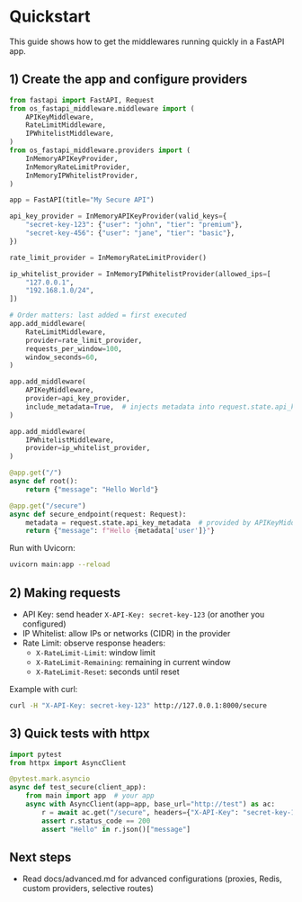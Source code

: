# Quickstart

This guide shows how to get the middlewares running quickly in a FastAPI app.

## 1) Create the app and configure providers

```python
from fastapi import FastAPI, Request
from os_fastapi_middleware.middleware import (
    APIKeyMiddleware,
    RateLimitMiddleware,
    IPWhitelistMiddleware,
)
from os_fastapi_middleware.providers import (
    InMemoryAPIKeyProvider,
    InMemoryRateLimitProvider,
    InMemoryIPWhitelistProvider,
)

app = FastAPI(title="My Secure API")

api_key_provider = InMemoryAPIKeyProvider(valid_keys={
    "secret-key-123": {"user": "john", "tier": "premium"},
    "secret-key-456": {"user": "jane", "tier": "basic"},
})

rate_limit_provider = InMemoryRateLimitProvider()

ip_whitelist_provider = InMemoryIPWhitelistProvider(allowed_ips=[
    "127.0.0.1",
    "192.168.1.0/24",
])

# Order matters: last added = first executed
app.add_middleware(
    RateLimitMiddleware,
    provider=rate_limit_provider,
    requests_per_window=100,
    window_seconds=60,
)

app.add_middleware(
    APIKeyMiddleware,
    provider=api_key_provider,
    include_metadata=True,  # injects metadata into request.state.api_key_metadata
)

app.add_middleware(
    IPWhitelistMiddleware,
    provider=ip_whitelist_provider,
)

@app.get("/")
async def root():
    return {"message": "Hello World"}

@app.get("/secure")
async def secure_endpoint(request: Request):
    metadata = request.state.api_key_metadata  # provided by APIKeyMiddleware
    return {"message": f"Hello {metadata['user']}"}
```

Run with Uvicorn:

```bash
uvicorn main:app --reload
```

## 2) Making requests

- API Key: send header `X-API-Key: secret-key-123` (or another you configured)
- IP Whitelist: allow IPs or networks (CIDR) in the provider
- Rate Limit: observe response headers:
  - `X-RateLimit-Limit`: window limit
  - `X-RateLimit-Remaining`: remaining in current window
  - `X-RateLimit-Reset`: seconds until reset

Example with curl:

```bash
curl -H "X-API-Key: secret-key-123" http://127.0.0.1:8000/secure
```

## 3) Quick tests with httpx

```python
import pytest
from httpx import AsyncClient

@pytest.mark.asyncio
async def test_secure(client_app):
    from main import app  # your app
    async with AsyncClient(app=app, base_url="http://test") as ac:
        r = await ac.get("/secure", headers={"X-API-Key": "secret-key-123"})
        assert r.status_code == 200
        assert "Hello" in r.json()["message"]
```

## Next steps

- Read docs/advanced.md for advanced configurations (proxies, Redis, custom providers, selective routes)